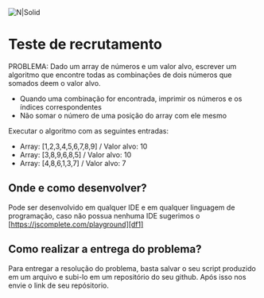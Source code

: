 ![N|Solid](https://aberto.com.br/wp-content/uploads/2018/01/aberto_logo_branco.png)
# Teste de recrutamento

PROBLEMA:
Dado um array de números e um valor alvo, escrever um algoritmo que encontre todas as combinações de dois números que somados deem o valor alvo.

- Quando uma combinação for encontrada, imprimir os números e os índices correspondentes
- Não somar o número de uma posição do array com ele mesmo

Executar o algoritmo com as seguintes entradas:

- Array: [1,2,3,4,5,6,7,8,9] / Valor alvo: 10
- Array: [3,8,9,6,8,5] / Valor alvo: 10
- Array: [4,8,6,1,3,7] / Valor alvo: 7

## Onde e como desenvolver? 
Pode ser desenvolvido em qualquer IDE e em qualquer linguagem de programação, caso não possua nenhuma IDE sugerimos o [https://jscomplete.com/playground][df1]

## Como realizar a entrega do problema? 

Para entregar a resolução do problema, basta salvar o seu script produzido em um arquivo e subi-lo em um repositório do seu github. Após isso nos envie o link de seu repósitorio. 
